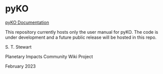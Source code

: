 # pyKO

<a href="https://impactswiki.github.io/pyko/">pyKO Documentation</a>

This repository currently hosts only the user manual for pyKO. The
code is under development and a future public release will be hosted
in this repo.

S. T. Stewart

Planetary Impacts Community Wiki Project

February 2023
